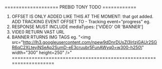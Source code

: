 =================== PREBID TONY TODO ============
1. OFFSET IS ONLY ADDED LIKE THIS AT THE MOMENT: <Linear skipoffset="00:00:05"> that got added.
    ADD TRACKING EVENT OFFSET TO - Tracking event="progress" eg. <Tracking event="progress" offset="00:00:05">
2. RESPONSE MUST INCLUDE mediaTypes:  ['VIDEO' OR 'BANNER']
3. VIDE0 RETURN VAST URL
4. BANNER RTURNS IMG TAGS eg. "<img src=\"http://lh3.googleusercontent.com/npew9dDnrDUsZl3lrIzjGAUr2SGR6qC2XLteyiNSeAp2SumD-eE3cruubr5FunAWyq0=w300-h250\" width=\"300\" height=250\" />"
==================================================================